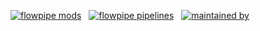 [![flowpipe mods](https://img.shields.io/badge/mods-61-blue)](https://hub.flowpipe.io/) &nbsp;
[![flowpipe pipelines](https://img.shields.io/badge/pipelines-510-blue)](https://hub-flowpipe-io-git-main-turbot.vercel.app/mods) &nbsp;
[![maintained by](https://img.shields.io/badge/maintained%20by-Turbot-blue)](https://turbot.com?utm_id=gspreadme&utm_source=github&utm_medium=repo&utm_campaign=github&utm_content=readme)

